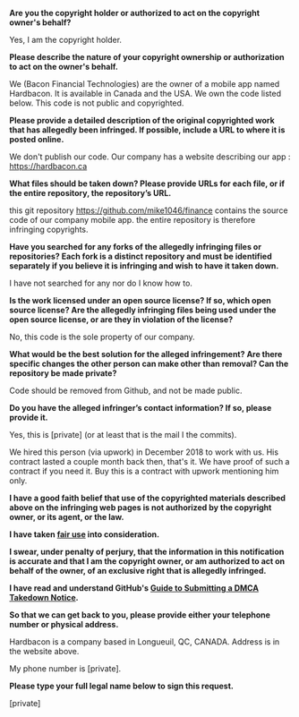 **Are you the copyright holder or authorized to act on the copyright owner's behalf?**

Yes, I am the copyright holder.

**Please describe the nature of your copyright ownership or authorization to act on the owner's behalf.**

We (Bacon Financial Technologies) are the owner of a mobile app named Hardbacon. It is available in Canada and the USA. We own the code listed below. This code is not public and copyrighted.

**Please provide a detailed description of the original copyrighted work that has allegedly been infringed. If possible, include a URL to where it is posted online.**

We don't publish our code. Our company has a website describing our app : https://hardbacon.ca

**What files should be taken down? Please provide URLs for each file, or if the entire repository, the repository’s URL.**

this git repository https://github.com/mike1046/finance contains the source code of our company mobile app. the entire repository is therefore infringing copyrights.

**Have you searched for any forks of the allegedly infringing files or repositories? Each fork is a distinct repository and must be identified separately if you believe it is infringing and wish to have it taken down.**

I have not searched for any nor do I know how to.

**Is the work licensed under an open source license? If so, which open source license? Are the allegedly infringing files being used under the open source license, or are they in violation of the license?**

No, this code is the sole property of our company.

**What would be the best solution for the alleged infringement? Are there specific changes the other person can make other than removal? Can the repository be made private?**

Code should be removed from Github, and not be made public.

**Do you have the alleged infringer’s contact information? If so, please provide it.**

Yes, this is [private] (or at least that is the mail I the commits).

We hired this person (via upwork) in December 2018 to work with us. His contract lasted a couple month back then, that's it. We have proof of such a contract if you need it. Buy this is a contract with upwork mentioning him only.

**I have a good faith belief that use of the copyrighted materials described above on the infringing web pages is not authorized by the copyright owner, or its agent, or the law.**

**I have taken <a href="https://www.lumendatabase.org/topics/22">fair use</a> into consideration.**

**I swear, under penalty of perjury, that the information in this notification is accurate and that I am the copyright owner, or am authorized to act on behalf of the owner, of an exclusive right that is allegedly infringed.**

**I have read and understand GitHub's <a href="https://docs.github.com/articles/guide-to-submitting-a-dmca-takedown-notice/">Guide to Submitting a DMCA Takedown Notice</a>.**

**So that we can get back to you, please provide either your telephone number or physical address.**

Hardbacon is a company based in Longueuil, QC, CANADA. Address is in the website above.

My phone number is [private].

**Please type your full legal name below to sign this request.**

[private]

